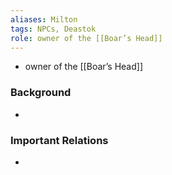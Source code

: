 ```yaml
---
aliases: Milton
tags: NPCs, Deastok
role: owner of the [[Boar’s Head]]
---
```


-  owner of the [[Boar’s Head]]

### Background
-  

### Important Relations
-  